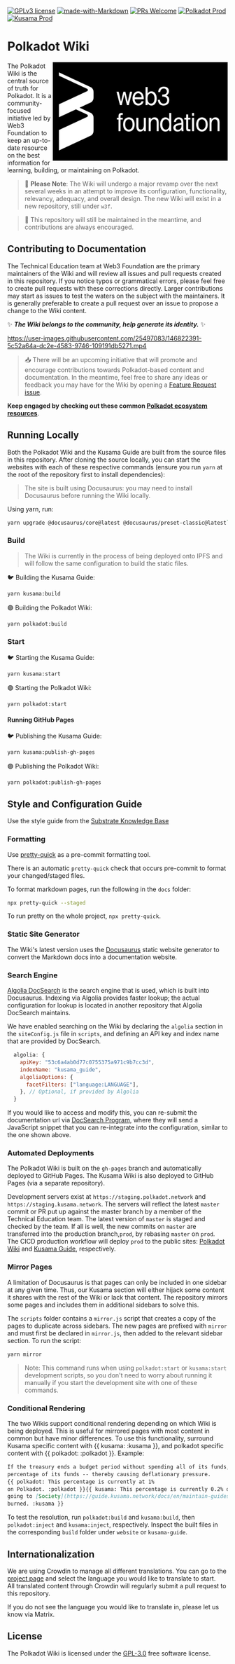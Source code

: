 [![GPLv3 license](https://img.shields.io/badge/License-GPLv3-blue.svg)](#LICENSE)
[![made-with-Markdown](https://img.shields.io/badge/Made%20with-Markdown-1f425f.svg)](https://www.markdownguide.org/)
[![PRs Welcome](https://img.shields.io/badge/PRs-welcome-brightgreen.svg)](docs/general/contributing.md)
[![Polkadot Prod](https://github.com/w3f/polkadot-wiki/actions/workflows/deploy-polkadot-prod.yml/badge.svg)](https://github.com/w3f/polkadot-wiki/actions/workflows/deploy-polkadot-prod.yml)
[![Kusama Prod](https://github.com/w3f/polkadot-wiki/actions/workflows/deploy-kusama-prod.yml/badge.svg)](https://github.com/w3f/polkadot-wiki/actions/workflows/deploy-kusama-prod.yml)

# Polkadot Wiki

<img align="right" src="docs/assets/Web3Foundation_1-100.jpg" width="400" height="225">

<p align="left">
  The Polkadot Wiki is the central source of truth for Polkadot. It is a community-focused initiative led by 
  Web3 Foundation to keep an up-to-date resource on the best information for learning, building, or maintaining 
  on Polkadot. 
</p>

> :high_brightness: **Please Note**: The Wiki will undergo a major revamp over the next several weeks in an attempt 
> to improve its configuration, functionality, relevancy, adequacy, and overall design. 
> The new Wiki will exist in a new repository, still under `w3f`.

> :scroll: This repository will still be maintained in the meantime, and contributions are always encouraged.

## Contributing to Documentation

The Technical Education team at Web3 Foundation are the primary maintainers of the Wiki and will review 
all issues and pull requests created in this repository. If you notice typos or grammatical errors, please feel free 
to create pull requests with these corrections directly. Larger contributions may start as issues to test the waters on 
the subject with the maintainers. It is generally preferable to create a pull request over an issue to propose a change 
to the Wiki content.

:sparkles: ***The Wiki belongs to the community, help generate its identity.*** :sparkles:

https://user-images.githubusercontent.com/25497083/146822391-5c52a64a-dc2e-4583-9746-109191db5271.mp4


> :inbox_tray: There will be an upcoming initiative that will promote and encourage contributions towards 
> Polkadot-based content and documentation. In the meantime, feel free to share any ideas or feedback you may 
> have for the Wiki by opening a [Feature Request issue](https://github.com/w3f/polkadot-wiki/issues/new/choose).

**Keep engaged by checking out these common [Polkadot ecosystem resources](https://hackmd.io/IMgniwlyT_GIqjI8Wui35A)**.

## Running Locally

Both the Polkadot Wiki and the Kusama Guide are built from the source files in this repository.
After cloning the source locally, you can start the websites with each of these respective commands
(ensure you run `yarn` at the root of the repository first to install dependencies):

> The site is built using Docusaurus: you may need to install Docusaurus before running
> the Wiki locally. 

Using yarn, run:

```bash
yarn upgrade @docusaurus/core@latest @docusaurus/preset-classic@latest`.
```

### Build

> The Wiki is currently in the process of being deployed onto IPFS and will follow the same configuration to 
> build the static files.

:bird: Building the Kusama Guide: 
```bash 
yarn kusama:build
```
🟣 Building the Polkadot Wiki: 
```bash
yarn polkadot:build
```

### Start

:bird: Starting the Kusama Guide: 
```bash
yarn kusama:start
```

🟣 Starting the Polkadot Wiki: 
```bash
yarn polkadot:start
```
#### Running GitHub Pages

:bird: Publishing the Kusama Guide: 
```bash
yarn kusama:publish-gh-pages
```

🟣 Publishing the Polkadot Wiki: 
```bash
yarn polkadot:publish-gh-pages
```

## Style and Configuration Guide

Use the style guide from the
[Substrate Knowledge Base](https://github.com/substrate-developer-hub/knowledgebase/blob/master/CONTRIBUTING.md#documentation-style)

### Formatting

Use [pretty-quick](https://prettier.io/docs/en/precommit.html#option-2-pretty-quickhttpsgithubcomazzpretty-quick)
as a pre-commit formatting tool.

There is an automatic `pretty-quick` check that occurs pre-commit to format
your changed/staged files.

To format markdown pages, run the following in the `docs` folder:

```bash
npx pretty-quick --staged
```

To run pretty on the whole project, `npx pretty-quick`.

### Static Site Generator

The Wiki's latest version uses the [Docusaurus](https://docusaurus.io/) static website
generator to convert the Markdown docs into a documentation website.

### Search Engine

[Algolia DocSearch](https://docsearch.algolia.com/) is the search engine that is used, which
is built into Docusaurus. Indexing via Algolia provides faster lookup; the actual configuration
for lookup is located in another repository that Algolia DocSearch maintains.

We have enabled searching on the Wiki by declaring the `algolia` section in the `siteConfig.js`
file in `scripts`, and defining an API key and index name that are provided by DocSearch.

```js
  algolia: {
    apiKey: "53c6a4ab0d77c0755375a971c9b7cc3d",
    indexName: "kusama_guide",
    algoliaOptions: {
      facetFilters: ["language:LANGUAGE"],
    }, // Optional, if provided by Algolia
  }
```

If you would like to access and modify this, you can re-submit the documentation url via
[DocSearch Program](https://docsearch.algolia.com/apply/), where they will send
a JavaScript snippet that you can re-integrate into the configuration, similar to the
one shown above.

### Automated Deployments

The Polkadot Wiki is built on the `gh-pages` branch and automatically deployed to GitHub Pages.
The Kusama Wiki is also deployed to GitHub Pages (via a separate repository).

Development servers exist at `https://staging.polkadot.network` and `https://staging.kusama.network`.
The servers will reflect the latest `master` commit or PR put up against the master branch by a member of the 
Technical Education team. The latest version of `master` is staged and checked by the team. If all is well, the 
new commits on `master` are transferred into the production branch,`prod`, by rebasing `master` on `prod`. The CICD 
production workflow will deploy `prod` to the public sites: [Polkadot Wiki](https://wiki.polkadot.network) and 
[Kusama Guide](https://guide.kusama.network), respectively.

### Mirror Pages

A limitation of Docusaurus is that pages can only be included in one sidebar at any given time.
Thus, our Kusama section will either hijack some content it shares with the rest of the Wiki or
lack that content. The repository mirrors some pages and includes them in additional sidebars to solve this. 

The `scripts` folder contains a `mirror.js` script that creates a copy of the pages to duplicate across 
sidebars. The new pages are prefixed with `mirror` and must first be declared in `mirror.js`, then added 
to the relevant sidebar section. To run the script:

```bash
yarn mirror
```

> Note: This command runs when using `polkadot:start` or `kusama:start` development
> scripts, so you don't need to worry about running it manually if you start the development site
> with one of these commands.

### Conditional Rendering

The two Wikis support conditional rendering depending on which Wiki is being deployed. This is
useful for mirrored pages with most content in common but have minor differences. To use 
this functionality, surround Kusama specific content with {{ kusama: :kusama }}, and polkadot specific
content with {{ polkadot: :polkadot }}. Example:

```md
If the treasury ends a budget period without spending all of its funds, it suffers a burn of a
percentage of its funds -- thereby causing deflationary pressure.
{{ polkadot: This percentage is currently at 1%
on Polkadot. :polkadot }}{{ kusama: This percentage is currently 0.2% on Kusama, with the amount currently 
going to [Society](https://guide.kusama.network/docs/en/maintain-guides-society-kusama) rather than being
burned. :kusama }}
```

To test the resolution, run `polkadot:build` and `kusama:build`, then `polkadot:inject` and
`kusama:inject`, respectively.
Inspect the built files in the corresponding `build` folder under `website` or
`kusama-guide`.

## Internationalization

We are using Crowdin to manage all different translations. You can go to the
[project page](https://crowdin.com/project/polkadot-wiki) and select the language you would like to
translate to start.  
All translated content through Crowdin will regularly submit a pull request to this repository.

If you do not see the language you would like to translate in, please let us know via Matrix.

## License

The Polkadot Wiki is licensed under the [GPL-3.0](LICENSE) free software license.
